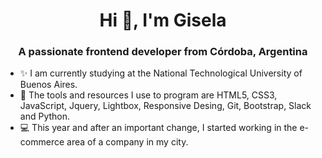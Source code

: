 <h1 align="center">Hi 👋, I'm Gisela</h1>
<h3 align="center">A passionate frontend developer from Córdoba, Argentina</h3>

- ✨ I am currently studying at the National Technological University of Buenos Aires. 
- 🌱 The tools and resources I use to program are HTML5, CSS3, JavaScript, Jquery, Lightbox, Responsive Desing, Git, Bootstrap, Slack and Python.
- 💻 This year and after an important change, I started working in the e-commerce area of a company in my city.

<!---
gisela-gariboldi/gisela-gariboldi is a ✨ special ✨ repository because its `README.md` (this file) appears on your GitHub profile.
You can click the Preview link to take a look at your changes.
--->
